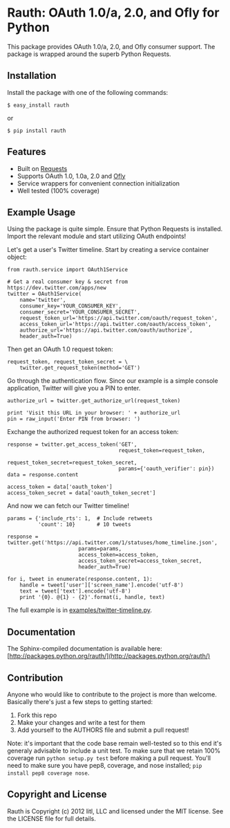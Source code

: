 # Rauth: OAuth 1.0/a, 2.0, and Ofly for Python

This package provides OAuth 1.0/a, 2.0, and Ofly consumer support. The
package is wrapped around the superb Python Requests.


## Installation

Install the package with one of the following commands:

    $ easy_install rauth

or

    $ pip install rauth


## Features

* Built on [Requests](https://github.com/kennethreitz/requests)
* Supports OAuth 1.0, 1.0a, 2.0 and [Ofly](http://www.shutterfly.com/documentation/start.sfly)
* Service wrappers for convenient connection initialization
* Well tested (100% coverage)


## Example Usage

Using the package is quite simple. Ensure that Python Requests is installed.
Import the relevant module and start utilizing OAuth endpoints!

Let's get a user's Twitter timeline. Start by creating a service container 
object:

    from rauth.service import OAuth1Service

    # Get a real consumer key & secret from https://dev.twitter.com/apps/new
    twitter = OAuth1Service(
        name='twitter',
        consumer_key='YOUR_CONSUMER_KEY',
        consumer_secret='YOUR_CONSUMER_SECRET',
        request_token_url='https://api.twitter.com/oauth/request_token',
        access_token_url='https://api.twitter.com/oauth/access_token',
        authorize_url='https://api.twitter.com/oauth/authorize',
        header_auth=True)

Then get an OAuth 1.0 request token:

    request_token, request_token_secret = \
        twitter.get_request_token(method='GET')

Go through the authentication flow.  Since our example is a simple console
application, Twitter will give you a PIN to enter.

    authorize_url = twitter.get_authorize_url(request_token)

    print 'Visit this URL in your browser: ' + authorize_url
    pin = raw_input('Enter PIN from browser: ')

Exchange the authorized request token for an access token:

    response = twitter.get_access_token('GET',
                                        request_token=request_token,
                                        request_token_secret=request_token_secret,
                                        params={'oauth_verifier': pin})
    data = response.content

    access_token = data['oauth_token']
    access_token_secret = data['oauth_token_secret']

And now we can fetch our Twitter timeline!

    params = {'include_rts': 1,  # Include retweets
              'count': 10}       # 10 tweets

    response = twitter.get('https://api.twitter.com/1/statuses/home_timeline.json',
                           params=params,
                           access_token=access_token,
                           access_token_secret=access_token_secret,
                           header_auth=True)

    for i, tweet in enumerate(response.content, 1):
        handle = tweet['user']['screen_name'].encode('utf-8')
        text = tweet['text'].encode('utf-8')
        print '{0}. @{1} - {2}'.format(i, handle, text)

The full example is in [examples/twitter-timeline.py](https://github.com/litl/rauth/blob/master/examples/twitter-timeline.py).


## Documentation

The Sphinx-compiled documentation is available here: [http://packages.python.org/rauth/](http://packages.python.org/rauth/)


## Contribution

Anyone who would like to contribute to the project is more than welcome.
Basically there's just a few steps to getting started:

1. Fork this repo
2. Make your changes and write a test for them
3. Add yourself to the AUTHORS file and submit a pull request!

Note: it's important that the code base remain well-tested so to this end it's
generaly advisable to include a unit test. To make sure that we retain 100%
coverage run `python setup.py test` before making a pull request. You'll need
to make sure you have pep8, coverage, and nose installed; `pip install pep8
coverage nose`.

## Copyright and License

Rauth is Copyright (c) 2012 litl, LLC and licensed under the MIT license.
See the LICENSE file for full details.
